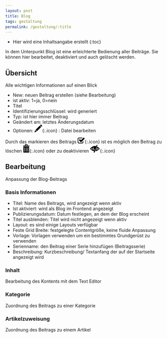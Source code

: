 ```yaml
---
layout: post
title: Blog
tags: gestaltung
permalink: /gestaltung/:title
---
```



+ Hier wird eine Inhaltsangabe erstellt
{:toc}




In dem Unterpunkt Blog ist eine erleichterte Bedienung aller Beiträge. Sie können hier bearbeitet, deaktiviert und auch gelöscht werden.


## Übersicht


Alle wichtigen Informationen auf einen Blick


* New: neuen Beitrag erstellen (siehe Bearbeitung)
* ist aktiv: 1=ja, 0=nein
* Titel
* Identifizierungsschlüssel: wird generiert
* Typ: ist hier immer Beitrag
* Geändert am: letztes Änderungsdatum
* Optionen: ![Stiftsymbol][1]{:.icon} : Datei bearbeiten


Durch das markieren des Beitrags ![Kästchen][2]{:.icon} ist es möglich den Beitrag zu löschen ![Müllsymbol][3]{:.icon} oder zu deaktivieren ![Auge][4]{:.icon}


## Bearbeitung


Anpassung der Blog-Beitrags


### Basis Informationen


* Titel: Name des Beitrags, wird angezeigt wenn aktiv
* Ist aktiviert: wird als Blog im Frontend angezeigt
* Publizierungsdatum: Datum festlegen, an dem der Blog erscheint
* Titel ausblenden: Titel wird nicht angezeigt wenn aktiv
* Layout: es sind einige Layouts verfügbar
* Feste Grid Breite: festgelegte Contentgröße, keine fluide Anpassung
* Vorlage: Vorlagen verwenden um ein bestimmtes Grundgerüst zu verwenden
* Serienname: den Beitrag einer Serie hinzufügen (Beitragsserie)
* Beschreibung: Kurzbeschreibung/ Textanfang der auf der Startseite angezeigt wird


### Inhalt


Bearbeitung des Kontents mit dem Text Editor




 ### Kategorie




Zuordnung des Beitrags zu einer Kategorie


### Artikelzuweisung


Zuordnung des Beitrags zu einem Artikel






[1]: /img/glyphicons/glyphicons-31-pencil.png
[2]: /img/glyphicons/glyphicons-153-check.png
[3]: /img/glyphicons/glyphicons-17-bin.png
[4]: /img/glyphicons/glyphicons-53-eye-close.png
